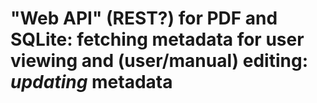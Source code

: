 # "Web API" (REST?) for PDF and SQLite: fetching metadata for user viewing and (user/manual) editing: *updating* metadata
